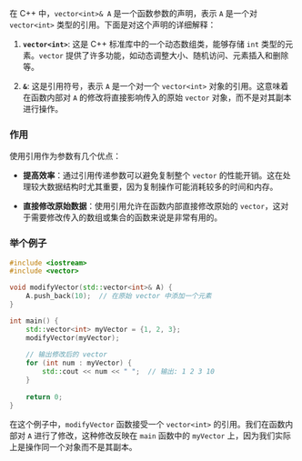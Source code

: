 在 C++ 中，`vector<int>& A` 是一个函数参数的声明，表示 `A` 是一个对 `vector<int>` 类型的引用。下面是对这个声明的详细解释：

1. **`vector<int>`**: 这是 C++ 标准库中的一个动态数组类，能够存储 `int` 类型的元素。`vector` 提供了许多功能，如动态调整大小、随机访问、元素插入和删除等。

2. **`&`**: 这是引用符号，表示 `A` 是一个对一个 `vector<int>` 对象的引用。这意味着在函数内部对 `A` 的修改将直接影响传入的原始 `vector` 对象，而不是对其副本进行操作。

### 作用

使用引用作为参数有几个优点：

- **提高效率**：通过引用传递参数可以避免复制整个 `vector` 的性能开销。这在处理较大数据结构时尤其重要，因为复制操作可能消耗较多的时间和内存。
  
- **直接修改原始数据**：使用引用允许在函数内部直接修改原始的 `vector`，这对于需要修改传入的数组或集合的函数来说是非常有用的。

### 举个例子

```cpp
#include <iostream>
#include <vector>

void modifyVector(std::vector<int>& A) {
    A.push_back(10);  // 在原始 vector 中添加一个元素
}

int main() {
    std::vector<int> myVector = {1, 2, 3};
    modifyVector(myVector);
    
    // 输出修改后的 vector
    for (int num : myVector) {
        std::cout << num << " ";  // 输出: 1 2 3 10
    }
    
    return 0;
}
```

在这个例子中，`modifyVector` 函数接受一个 `vector<int>` 的引用。我们在函数内部对 `A` 进行了修改，这种修改反映在 `main` 函数中的 `myVector` 上，因为我们实际上是操作同一个对象而不是其副本。

